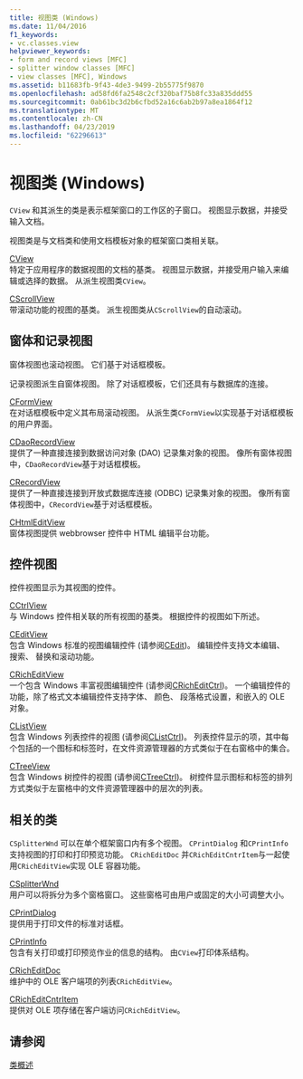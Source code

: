 ```yaml
---
title: 视图类 (Windows)
ms.date: 11/04/2016
f1_keywords:
- vc.classes.view
helpviewer_keywords:
- form and record views [MFC]
- splitter window classes [MFC]
- view classes [MFC], Windows
ms.assetid: b11683fb-9f43-4de3-9499-2b55775f9870
ms.openlocfilehash: ad58fd6fa2548c2cf320baf75b8fc33a835ddd55
ms.sourcegitcommit: 0ab61bc3d2b6cfbd52a16c6ab2b97a8ea1864f12
ms.translationtype: MT
ms.contentlocale: zh-CN
ms.lasthandoff: 04/23/2019
ms.locfileid: "62296613"
---
```

# <a name="view-classes-windows"></a>视图类 (Windows)

`CView` 和其派生的类是表示框架窗口的工作区的子窗口。 视图显示数据，并接受输入文档。

视图类是与文档类和使用文档模板对象的框架窗口类相关联。

[CView](../mfc/reference/cview-class.md)<br/>
特定于应用程序的数据视图的文档的基类。 视图显示数据，并接受用户输入来编辑或选择的数据。 从派生视图类`CView`。

[CScrollView](../mfc/reference/cscrollview-class.md)<br/>
带滚动功能的视图的基类。 派生视图类从`CScrollView`的自动滚动。

## <a name="form-and-record-views"></a>窗体和记录视图

窗体视图也滚动视图。 它们基于对话框模板。

记录视图派生自窗体视图。 除了对话框模板，它们还具有与数据库的连接。

[CFormView](../mfc/reference/cformview-class.md)<br/>
在对话框模板中定义其布局滚动视图。 从派生类`CFormView`以实现基于对话框模板的用户界面。

[CDaoRecordView](../mfc/reference/cdaorecordview-class.md)<br/>
提供了一种直接连接到数据访问对象 (DAO) 记录集对象的视图。 像所有窗体视图中，`CDaoRecordView`基于对话框模板。

[CRecordView](../mfc/reference/crecordview-class.md)<br/>
提供了一种直接连接到开放式数据库连接 (ODBC) 记录集对象的视图。 像所有窗体视图中，`CRecordView`基于对话框模板。

[CHtmlEditView](../mfc/reference/chtmleditview-class.md)<br/>
窗体视图提供 webbrowser 控件中 HTML 编辑平台功能。

## <a name="control-views"></a>控件视图

控件视图显示为其视图的控件。

[CCtrlView](../mfc/reference/cctrlview-class.md)<br/>
与 Windows 控件相关联的所有视图的基类。 根据控件的视图如下所述。

[CEditView](../mfc/reference/ceditview-class.md)<br/>
包含 Windows 标准的视图编辑控件 (请参阅[CEdit](../mfc/reference/cedit-class.md))。 编辑控件支持文本编辑、 搜索、 替换和滚动功能。

[CRichEditView](../mfc/reference/cricheditview-class.md)<br/>
一个包含 Windows 丰富视图编辑控件 (请参阅[CRichEditCtrl](../mfc/reference/cricheditctrl-class.md))。 一个编辑控件的功能，除了格式文本编辑控件支持字体、 颜色、 段落格式设置，和嵌入的 OLE 对象。

[CListView](../mfc/reference/clistview-class.md)<br/>
包含 Windows 列表控件的视图 (请参阅[CListCtrl](../mfc/reference/clistctrl-class.md))。 列表控件显示的项，其中每个包括的一个图标和标签时，在文件资源管理器的方式类似于在右窗格中的集合。

[CTreeView](../mfc/reference/ctreeview-class.md)<br/>
包含 Windows 树控件的视图 (请参阅[CTreeCtrl](../mfc/reference/ctreectrl-class.md))。 树控件显示图标和标签的排列方式类似于左窗格中的文件资源管理器中的层次的列表。

## <a name="related-classes"></a>相关的类

`CSplitterWnd` 可以在单个框架窗口内有多个视图。 `CPrintDialog` 和`CPrintInfo`支持视图的打印和打印预览功能。 `CRichEditDoc` 并`CRichEditCntrItem`与一起使用`CRichEditView`实现 OLE 容器功能。

[CSplitterWnd](../mfc/reference/csplitterwnd-class.md)<br/>
用户可以将拆分为多个窗格窗口。 这些窗格可由用户或固定的大小可调整大小。

[CPrintDialog](../mfc/reference/cprintdialog-class.md)<br/>
提供用于打印文件的标准对话框。

[CPrintInfo](../mfc/reference/cprintinfo-structure.md)<br/>
包含有关打印或打印预览作业的信息的结构。 由`CView`打印体系结构。

[CRichEditDoc](../mfc/reference/cricheditdoc-class.md)<br/>
维护中的 OLE 客户端项的列表`CRichEditView`。

[CRichEditCntrItem](../mfc/reference/cricheditcntritem-class.md)<br/>
提供对 OLE 项存储在客户端访问`CRichEditView`。

## <a name="see-also"></a>请参阅

[类概述](../mfc/class-library-overview.md)

